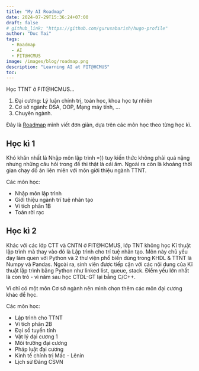 ```yaml
---
title: "My AI Roadmap"
date: 2024-07-29T15:36:24+07:00
draft: false
# github_link: "https://github.com/gurusabarish/hugo-profile"
author: "Duc Tai"
tags:
  - Roadmap
  - AI
  - FIT@HCMUS
image: /images/blog/roadmap.png 
description: "Learning AI at FIT@HCMUS"
toc: 
---
```


Học TTNT ở FIT@HCMUS...

  1. Đại cương: Lý luận chính trị, toán học, khoa học tự nhiên
  2. Cơ sở ngành: DSA, OOP, Mạng máy tính, ...
  3. Chuyên ngành.

Đây là [Roadmap](https://roadmap.sh/r/ai-hcmus) mình viết đơn giản, dựa trên các môn học theo từng học kì. 

## Học kì 1

Khó khăn nhất là Nhập môn lập trình =)) tuy kiến thức không phải quá nặng nhưng những câu hỏi trong đề thi thật là oái ăm. Ngoài ra còn là khoảng thời gian chạy đồ án liên miên với môn giới thiệu ngành TTNT.

Các môn học:

- Nhập môn lập trình
- Giới thiệu ngành trí tuệ nhân tạo
- Vi tích phân 1B
- Toán rời rạc

## Học kì 2

Khác với các lớp CTT và CNTN ở FIT@HCMUS, lớp TNT không học Kĩ thuật lập trình mà thay vào đó là Lập trình cho trí tuệ nhân tạo. Môn này chủ yếu dạy làm quen với Python và 2 thư viện phổ biến dùng trong KHDL & TTNT là Numpy và Pandas. Ngoài ra, sinh viên được tiếp cận với các nội dung của Kĩ thuật lập trình bằng Python như linked list, queue, stack. Điểm yếu lớn nhất là con trỏ - vì năm sau học CTDL-GT lại bằng C/C++.

Vì chỉ có một môn Cơ sở ngành nên mình chọn thêm các môn đại cương khác để học.

Các môn học:

- Lập trình cho TTNT
- Vi tích phân 2B
- Đại số tuyến tính
- Vật lý đại cương 1
- Môi trường đại cương
- Pháp luật đại cương
- Kinh tế chính trị Mác - Lênin
- Lịch sử Đảng CSVN

